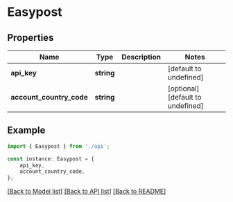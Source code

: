# Easypost


## Properties

Name | Type | Description | Notes
------------ | ------------- | ------------- | -------------
**api_key** | **string** |  | [default to undefined]
**account_country_code** | **string** |  | [optional] [default to undefined]

## Example

```typescript
import { Easypost } from './api';

const instance: Easypost = {
    api_key,
    account_country_code,
};
```

[[Back to Model list]](../README.md#documentation-for-models) [[Back to API list]](../README.md#documentation-for-api-endpoints) [[Back to README]](../README.md)
